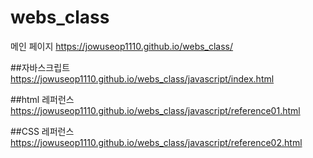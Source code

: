 # webs_class

메인 페이지
https://jowuseop1110.github.io/webs_class/

##자바스크립트
https://jowuseop1110.github.io/webs_class/javascript/index.html

##html 레퍼런스
https://jowuseop1110.github.io/webs_class/javascript/reference01.html

##CSS 레퍼런스
https://jowuseop1110.github.io/webs_class/javascript/reference02.html
